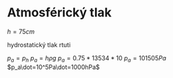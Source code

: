 # Atmosférický tlak

$h=75cm$

hydrostatický tlak rtuti

$p_a=p_h$
$p_a=h\rho g$
$p_a=0.75*13534*10$
$p_a=101 505 Pa$
$p_a\dot=10^5Pa\dot=1000hPa$
